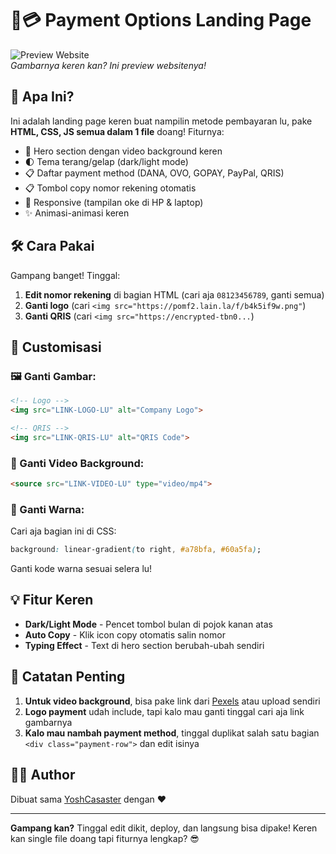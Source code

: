 # 📱💳 Payment Options Landing Page

![Preview Website](https://i.imgur.com/placeholder.jpg)  
*Gambarnya keren kan? Ini preview websitenya!*

## 🚀 Apa Ini?

Ini adalah landing page keren buat nampilin metode pembayaran lu, pake **HTML, CSS, JS semua dalam 1 file** doang! Fiturnya:

- 🎥 Hero section dengan video background keren
- 🌓 Tema terang/gelap (dark/light mode)
- 📋 Daftar payment method (DANA, OVO, GOPAY, PayPal, QRIS)
- 📋 Tombol copy nomor rekening otomatis
- 📱 Responsive (tampilan oke di HP & laptop)
- ✨ Animasi-animasi keren

## 🛠 Cara Pakai

Gampang banget! Tinggal:

1. **Edit nomor rekening** di bagian HTML (cari aja `08123456789`, ganti semua)
2. **Ganti logo** (cari `<img src="https://pomf2.lain.la/f/b4k5if9w.png"`)
3. **Ganti QRIS** (cari `<img src="https://encrypted-tbn0...`)

## 🎨 Customisasi

### 🖼 Ganti Gambar:
```html
<!-- Logo -->
<img src="LINK-LOGO-LU" alt="Company Logo">

<!-- QRIS -->
<img src="LINK-QRIS-LU" alt="QRIS Code">
```

### 🎥 Ganti Video Background:
```html
<source src="LINK-VIDEO-LU" type="video/mp4">
```

### 🌈 Ganti Warna:
Cari aja bagian ini di CSS:
```css
background: linear-gradient(to right, #a78bfa, #60a5fa);
```
Ganti kode warna sesuai selera lu!

## 💡 Fitur Keren

- **Dark/Light Mode** - Pencet tombol bulan di pojok kanan atas
- **Auto Copy** - Klik icon copy otomatis salin nomor
- **Typing Effect** - Text di hero section berubah-ubah sendiri

## 📝 Catatan Penting

1. **Untuk video background**, bisa pake link dari [Pexels](https://www.pexels.com/) atau upload sendiri
2. **Logo payment** udah include, tapi kalo mau ganti tinggal cari aja link gambarnya
3. **Kalo mau nambah payment method**, tinggal duplikat salah satu bagian `<div class="payment-row">` dan edit isinya

## 👨‍💻 Author

Dibuat sama [YoshCasaster](https://github.com/YoshCasaster) dengan ❤️

---

**Gampang kan?** Tinggal edit dikit, deploy, dan langsung bisa dipake! Keren kan single file doang tapi fiturnya lengkap? 😎